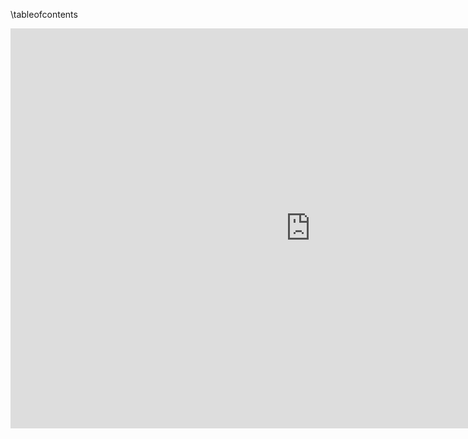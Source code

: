 \tableofcontents
<p>
<iframe src="https://pallas.ti.bfh.ch/slproject?scene=4" width="960" height="640" frameBorder="0"></iframe>
</p>